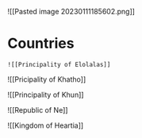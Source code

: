![[Pasted image 20230111185602.png]]

# Countries
	![[Principality of Elolalas]]

![[Pricipality of Khatho]]

![[Principality of Khun]]

![[Republic of Ne]]

![[Kingdom of Heartia]]